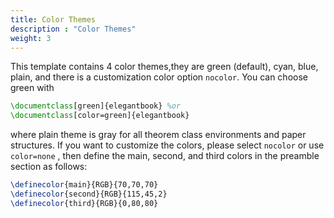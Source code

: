 ```yaml
---
title: Color Themes
description : "Color Themes"
weight: 3
---
```


This template contains 4 color themes,they are green (default), cyan, blue, plain, and there is a customization color option `nocolor`. You can choose green with

```tex
\documentclass[green]{elegantbook} %or
\documentclass[color=green]{elegantbook}
```

where plain theme is gray for all theorem class environments and paper structures. If you want to customize the colors, please select `nocolor` or use `color=none` , then define the main, second, and third colors in the preamble section as follows:

```tex
\definecolor{main}{RGB}{70,70,70}
\definecolor{second}{RGB}{115,45,2}
\definecolor{third}{RGB}{0,80,80}
```
